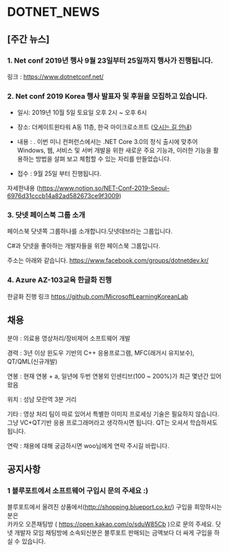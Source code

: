 # DOTNET_NEWS

## [주간 뉴스]

###  1. Net conf 2019년 행사 9월 23일부터 25일까지 행사가 진행됩니다.
링크 : https://www.dotnetconf.net/

### 2. Net conf 2019 Korea 행사 발표자 및 후원을 모집하고 있습니다.

- 일시: 2019년 10월 5일 토요일 오후 2시 ~ 오후 6시

- 장소: 더케이트윈타워 A동 11층, 한국 마이크로소프트 ([오시는 길 안내](https://map.naver.com/local/siteview.nhn?code=12080824))

- 내용 : . 이번 미니 컨퍼런스에서는 .NET Core 3.0의 정식 출시에 맞추어 Windows, 웹, 서비스 및 서버 
개발을 위한 새로운 주요 기능과, 이러한 기능을 활용하는 방법을 살펴 보고 체험할 수 있는 자리를 만들었습니다.

- 접수 : 9월 25일 부터 진행됩니다.

자세한내용 (https://www.notion.so/NET-Conf-2019-Seoul-6976d31cccb14a82ad582673ce9f3009)

### 3. 닷넷 페이스북 그룹 소개 
페이스북 닷넷쪽 그룹하나를 소개합니다.닷넷데브라는 그룹입니다.

C#과 닷넷을 좋아하는 개발자들을 위한 페이스북 그룹입니다. 

주소는 아래와 같습니다.
https://www.facebook.com/groups/dotnetdev.kr/

### 4. Azure AZ-103교육 한글화 진행 
한글화 진행 링크 https://github.com/MicrosoftLearningKoreanLab

## 채용

분야 : 의료용 영상처리/장비제어 소프트웨어 개발

경력 : 3년 이상 윈도우 기반의 C++ 응용프로그램, MFC(래거시 유지보수), QT/QML(신규개발)

연봉 : 현재 연봉 + a, 일년에 두번 연봉외 인센티브(100 ~ 200%)가 최근 몇년간 있어왔음

위치 : 성남 모란역 3분 거리

기타 : 영상 처리 팀이 따로 있어서 특별한 이미지 프로세싱 기술은 필요하지 않습니다. 
그냥 VC+QT기반 응용 프로그래머라고 생각하시면 됩니다. QT는 오셔서 학습하셔도 됩니다.

연락 : 채용에 대해 궁금하시면 woo님에게 연락 주시길 바랍니다. 

## 공지사항

### 1 블루포트에서 소프트웨어 구입시 문의 주세요 :)

블루포트에서 올려진 상품에서(http://shopping.blueport.co.kr/) 구입을 희망하시는 분은  
카카오 오픈채팅방 ( https://open.kakao.com/o/sduW85Cb )으로 문의 주세요. 닷넷 개발자 모임
채팅방에 소속되신분은 블루포트 판매되는 금액보다 더 싸게 구입을 하실 수 있습니다.

